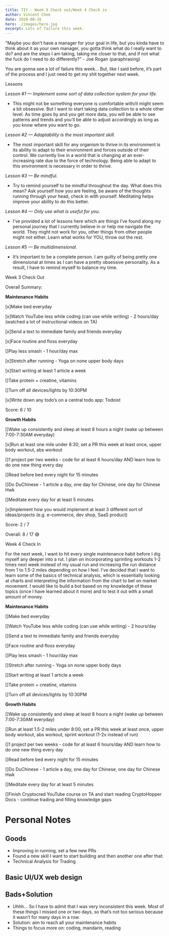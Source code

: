 ```yaml
---
title: TIY - Week 3 Check out/Week 4 Check in
author: Vincent Chee
date: 2020-08-16
hero: ./images/hero.jpg
excerpt: Lots of failure this week.
---
```


"Maybe you don’t have a manager for your goal in life, but you kinda have to think about it as your own manager, you gotta think what do I really want to do? and are the steps I am taking, taking me closer to that, and if not what the fuck do I need to do differently?” - Joe Rogan (paraphrasing)

You are gonna see a lot of failure this week… But, like I said before, it’s part of the process and I just need to get my shit together next week.

Lessons

_Lesson #1 — Implement some sort of data collection system for your life._

- This might not be something everyone is comfortable with/it might seem a bit obsessive. But I want to start taking data collection to a whole other level. As time goes by and you get more data, you will be able to see patterns and trends and you’ll be able to adjust accordingly as long as you know where you want to go.

_Lesson #2 — Adaptability is the most important skill._

- The most important skill for any organism to thrive in its environment is its ability to adapt to their environment and forces outside of their control. We currently live in a world that is changing at an ever-increasing rate due to the force of technology. Being able to adapt to this environment is necessary in order to thrive.

_Lesson #3 — Be mindful._

- Try to remind yourself to be mindful throughout the day. What does this mean? Ask yourself how you are feeling, be aware of the thoughts running through your head, check in with yourself. Meditating helps improve your ability to do this better.

_Lesson #4 — Only use what is useful for you._

- I’ve provided a lot of lessons here which are things I’ve found along my personal journey that I currently believe in or help me navigate the world. They might not work for you, other things from other people might not either. Learn what works for YOU, throw out the rest.

_Lesson #5 — Be multidimensional._

- It’s important to be a complete person. I am guilty of being pretty one dimensional at times as I can have a pretty obsessive personality. As a result, I have to remind myself to balance my time.

Week 3 Check Out

Overall Summary:

**Maintenance Habits**

[x]Make bed everyday

[x]Watch YouTube less while coding (can use while writing) - 2 hours/day (watched a lot of instructional videos on TA)

[x]Send a text to immediate family and friends everyday

[x]Face routine and floss everyday

[]Play less smash - 1 hour/day max

[x]Stretch after running - Yoga on none upper body days

[x]Start writing at least 1 article a week

[]Take protein + creatine, vitamins

[]Turn off all devices/lights by 10:30PM

[x]Write down any todo’s on a central todo app: Todoist

Score: 6 / 10

**Growth Habits**

[]Wake up consistently and sleep at least 8 hours a night (wake up between 7:00-7:30AM everyday)

[x]Run at least one mile under 8:30, set a PR this week at least once, upper body workout, abs workout

[]1 project per two weeks - code for at least 6 hours/day AND learn how to do one new thing every day

[]Read before bed every night for 15 minutes

[]Do DuChinese - 1 article a day, one day for Chinese, one day for Chinese Hwk

[]Meditate every day for at least 5 minutes

[x]Implement how you would implement at least 3 different sort of ideas/projects (e.g. e-commerce, dev shop, SaaS product)

Score: 2 / 7

Overall: 8 / 17 😅

Week 4 Check In

For the next week, I want to hit every single maintenance habit before I dig myself any deeper into a rut. I plan on incorporating sprinting workouts 1-2 times next week instead of my usual run and increasing the run distance from 1 to 1.5-2 miles depending on how I feel. I’ve decided that I want to learn some of the basics of technical analysis, which is essentially looking at charts and interpreting the information from the chart to bet on market movement. I would like to build a bot based on my knowledge of these topics (once I have learned about it more) and to test it out with a small amount of money.

**Maintenance Habits**

[]Make bed everyday

[]Watch YouTube less while coding (can use while writing) - 2 hours/day

[]Send a text to immediate family and friends everyday

[]Face routine and floss everyday

[]Play less smash - 1 hour/day max

[]Stretch after running - Yoga on none upper body days

[]Start writing at least 1 article a week

[]Take protein + creatine, vitamins

[]Turn off all devices/lights by 10:30PM

**Growth Habits**

[]Wake up consistently and sleep at least 8 hours a night (wake up between 7:00-7:30AM everyday)

[]Run at least 1.5-2 miles under 8:00, set a PR this week at least once, upper body workout, abs workout, sprint workout (1-2x instead of run)

[]1 project per two weeks - code for at least 6 hours/day AND learn how to do one new thing every day

[]Read before bed every night for 15 minutes

[]Do DuChinese - 1 article a day, one day for Chinese, one day for Chinese Hwk

[]Meditate every day for at least 5 minutes

[]Finish Cryptocred YouTube course on TA and start reading CryptoHopper Docs - continue trading and filling knowledge gaps

# Personal Notes

## Goods

- Improving in running, set a few new PRs
- Found a new skill I want to start building and then another one after that:
- Technical Analysis for Trading

## Basic UI/UX web design

## Bads+Solution

- Uhhh… So I have to admit that I was very inconsistent this week. Most of these things I missed one or two days, so that’s not too serious because it wasn’t for many days in a row.
- Solution: aim to reach all your maintenance habits
- Things to focus more on: coding, mandarin, reading
